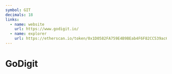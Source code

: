 ```yaml
---
symbol: GIT
decimals: 18
links:
  - name: website
    url: https://www.godigit.io/
  - name: explorer
    url: https://etherscan.io/token/0x1D0582FA759E4B9BEab4F6F82CC539ac62C49250
---
```


# GoDigit
